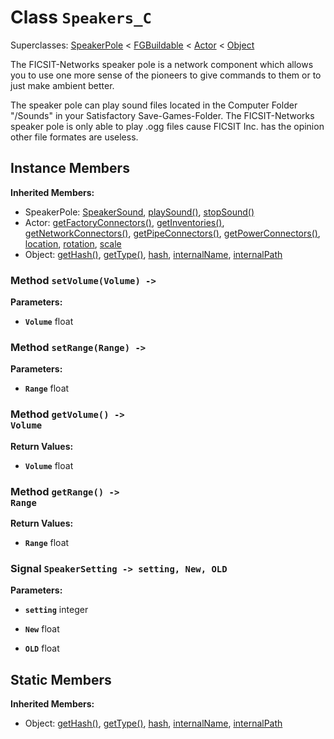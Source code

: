 # Class <code>Speakers_C</code>

Superclasses: <a href="SpeakerPole.md">SpeakerPole</a> < <a href="FGBuildable.md">FGBuildable</a> < <a href="Actor.md">Actor</a> < <a href="Object.md">Object</a>

The FICSIT-Networks speaker pole is a network component which allows you to use one more sense of the pioneers to give commands to them or to just make ambient better.

The speaker pole can play sound files located in the Computer Folder "/Sounds" in your Satisfactory Save-Games-Folder. The FICSIT-Networks speaker pole is only able to play .ogg files cause FICSIT Inc. has the opinion other file formates are useless.
## Instance Members
<b>Inherited Members:</b>
- SpeakerPole: <a href="SpeakerPole.md#SpeakerSound">SpeakerSound</a>, <a href="SpeakerPole.md#playSound">playSound()</a>, <a href="SpeakerPole.md#stopSound">stopSound()</a>
- Actor: <a href="Actor.md#getFactoryConnectors">getFactoryConnectors()</a>, <a href="Actor.md#getInventories">getInventories()</a>, <a href="Actor.md#getNetworkConnectors">getNetworkConnectors()</a>, <a href="Actor.md#getPipeConnectors">getPipeConnectors()</a>, <a href="Actor.md#getPowerConnectors">getPowerConnectors()</a>, <a href="Actor.md#location">location</a>, <a href="Actor.md#rotation">rotation</a>, <a href="Actor.md#scale">scale</a>
- Object: <a href="Object.md#getHash">getHash()</a>, <a href="Object.md#getType">getType()</a>, <a href="Object.md#hash">hash</a>, <a href="Object.md#internalName">internalName</a>, <a href="Object.md#internalPath">internalPath</a>
### Method <code>setVolume(Volume) -> </code>


<b>Parameters:</b>

- <code><b>Volume</b></code> float

  
### Method <code>setRange(Range) -> </code>


<b>Parameters:</b>

- <code><b>Range</b></code> float

  
### Method <code>getVolume() -> Volume</code>


<b>Return Values:</b>

- <code><b>Volume</b></code> float

  
### Method <code>getRange() -> Range</code>


<b>Return Values:</b>

- <code><b>Range</b></code> float

  
### Signal <code>SpeakerSetting -> setting, New, OLD</code>


<b>Parameters:</b>

- <code><b>setting</b></code> integer

  
- <code><b>New</b></code> float

  
- <code><b>OLD</b></code> float

  
## Static Members
<b>Inherited Members:</b>
- Object: <a href="Object.md#getHash">getHash()</a>, <a href="Object.md#getType">getType()</a>, <a href="Object.md#hash">hash</a>, <a href="Object.md#internalName">internalName</a>, <a href="Object.md#internalPath">internalPath</a>